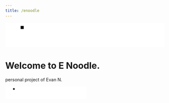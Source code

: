 ```yaml
---
title: /enoodle
---
```


![E Noodle text logo animation](docs/assets/Script-intro_anim_v3.4.gif)

# Welcome to E Noodle.

personal project of Evan N.

<img src="https://github.com/E-N00DLE/skills-github-pages/blob/30e5469e2939461c3709c364dbd9b26880644e58/docs/assets/Script-intro_anim_v3.4.gif" width="256">
